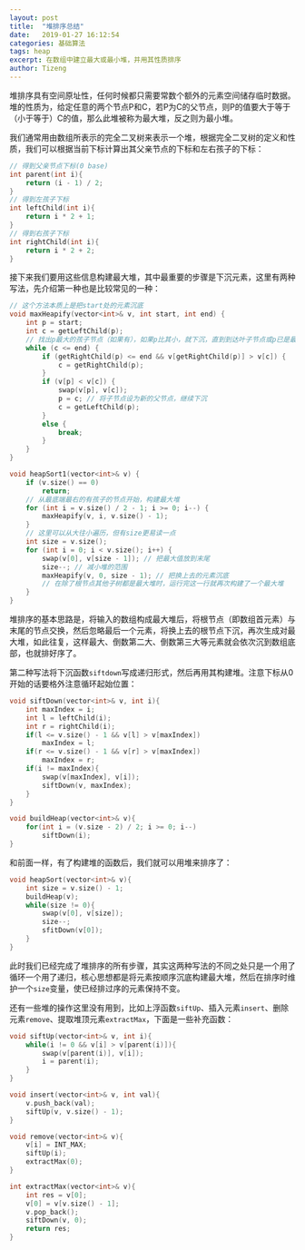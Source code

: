```yaml
---
layout: post
title:  "堆排序总结"
date:   2019-01-27 16:12:54
categories: 基础算法
tags: heap
excerpt: 在数组中建立最大或最小堆，并用其性质排序
author: Tizeng
---
```


堆排序具有空间原址性，任何时候都只需要常数个额外的元素空间储存临时数据。堆的性质为，给定任意的两个节点P和C，若P为C的父节点，则P的值要大于等于（小于等于）C的值，那么此堆被称为最大堆，反之则为最小堆。

我们通常用由数组所表示的完全二叉树来表示一个堆，根据完全二叉树的定义和性质，我们可以根据当前下标计算出其父亲节点的下标和左右孩子的下标：

```c++
// 得到父亲节点下标(0 base)
int parent(int i){
    return (i - 1) / 2;
}
// 得到左孩子下标
int leftChild(int i){
    return i * 2 + 1;
}
// 得到右孩子下标
int rightChild(int i){
    return i * 2 + 2;
}
```

接下来我们要用这些信息构建最大堆，其中最重要的步骤是下沉元素，这里有两种写法，先介绍第一种也是比较常见的一种：

```c++
// 这个方法本质上是把start处的元素沉底
void maxHeapify(vector<int>& v, int start, int end) {
	int p = start;
	int c = getLeftChild(p);
    // 找出p最大的孩子节点（如果有），如果p比其小，就下沉，直到到达叶子节点或p已是最大
	while (c <= end) {
		if (getRightChild(p) <= end && v[getRightChild(p)] > v[c]) {
			c = getRightChild(p);
		}
		if (v[p] < v[c]) {
			swap(v[p], v[c]);
			p = c; // 将子节点设为新的父节点，继续下沉
			c = getLeftChild(p);
		}
		else {
			break;
		}
	}
}

void heapSort1(vector<int>& v) {
	if (v.size() == 0)
		return;
	// 从最底端最右的有孩子的节点开始，构建最大堆
	for (int i = v.size() / 2 - 1; i >= 0; i--) {
		maxHeapify(v, i, v.size() - 1);
	}
	// 这里可以从大往小遍历，但有size更易读一点
	int size = v.size();
	for (int i = 0; i < v.size(); i++) {
		swap(v[0], v[size - 1]); // 把最大值放到末尾
		size--; // 减小堆的范围
		maxHeapify(v, 0, size - 1); // 把换上去的元素沉底
		// 在除了根节点其他子树都是最大堆时，运行完这一行就再次构建了一个最大堆
	}
}
```

堆排序的基本思路是，将输入的数组构成最大堆后，将根节点（即数组首元素）与末尾的节点交换，然后忽略最后一个元素，将换上去的根节点下沉，再次生成对最大堆，如此往复，这样最大、倒数第二大、倒数第三大等元素就会依次沉到数组底部，也就排好序了。

第二种写法将下沉函数`siftdown`写成递归形式，然后再用其构建堆。注意下标从0开始的话要格外注意循环起始位置：

```c++
void siftDown(vector<int>& v, int i){
    int maxIndex = i;
    int l = leftChild(i);
    int r = rightChild(i);
    if(l <= v.size() - 1 && v[l] > v[maxIndex])
        maxIndex = l;
    if(r <= v.size() - 1 && v[r] > v[maxIndex])
        maxIndex = r;
    if(i != maxIndex){
        swap(v[maxIndex], v[i]);
        siftDown(v, maxIndex);
    }
}

void buildHeap(vector<int>& v){
    for(int i = (v.size - 2) / 2; i >= 0; i--)
        siftDown(i);
}
```

和前面一样，有了构建堆的函数后，我们就可以用堆来排序了：

```c++
void heapSort(vector<int>& v){
    int size = v.size() - 1;
    buildHeap(v);
    while(size != 0){
        swap(v[0], v[size]);
        size--;
        sfitDown(v[0]);
    }
}
```

此时我们已经完成了堆排序的所有步骤，其实这两种写法的不同之处只是一个用了循环一个用了递归，核心思想都是将元素按顺序沉底构建最大堆，然后在排序时维护一个`size`变量，使已经排过序的元素保持不变。

还有一些堆的操作这里没有用到，比如上浮函数`siftUp`、插入元素`insert`、删除元素`remove`、提取堆顶元素`extractMax`，下面是一些补充函数：

```c++
void siftUp(vector<int>& v, int i){
    while(i != 0 && v[i] > v[parent(i)]){
        swap(v[parent(i)], v[i]);
        i = parent(i);
    }
}

void insert(vector<int>& v, int val){
    v.push_back(val);
    siftUp(v, v.size() - 1);
}

void remove(vector<int>& v){
    v[i] = INT_MAX;
    siftUp(i);
    extractMax(0);
}

int extractMax(vector<int>& v){
    int res = v[0];
    v[0] = v[v.size() - 1];
    v.pop_back();
    siftDown(v, 0);
    return res;
}
```
